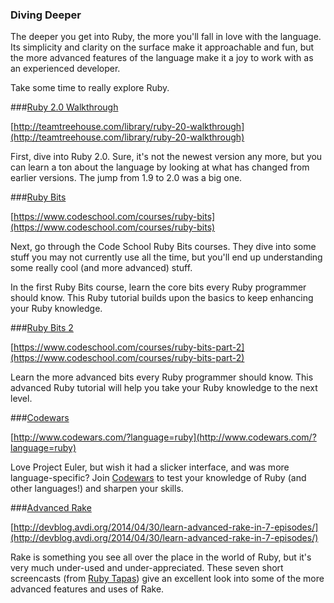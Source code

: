 ### Diving Deeper

The deeper you get into Ruby, the more you'll fall in love with the language. Its simplicity and clarity on the surface make it approachable and fun, but the more advanced features of the language make it a joy to work with as an experienced developer.

Take some time to really explore Ruby.

###[Ruby 2.0 Walkthrough](http://teamtreehouse.com/library/ruby-20-walkthrough)

[http://teamtreehouse.com/library/ruby-20-walkthrough](http://teamtreehouse.com/library/ruby-20-walkthrough)

First, dive into Ruby 2.0. Sure, it's not the newest version any more, but you can learn a ton about the language by looking at what has changed from earlier versions. The jump from 1.9 to 2.0 was a big one.

###[Ruby Bits](https://www.codeschool.com/courses/ruby-bits)

[https://www.codeschool.com/courses/ruby-bits](https://www.codeschool.com/courses/ruby-bits)

Next, go through the Code School Ruby Bits courses. They dive into some stuff you may not currently use all the time, but you'll end up understanding some really cool (and more advanced) stuff.

In the first Ruby Bits course, learn the core bits every Ruby programmer should know. This Ruby tutorial builds upon the basics to keep enhancing your Ruby knowledge.

###[Ruby Bits 2](https://www.codeschool.com/courses/ruby-bits-part-2)

[https://www.codeschool.com/courses/ruby-bits-part-2](https://www.codeschool.com/courses/ruby-bits-part-2)

Learn the more advanced bits every Ruby programmer should know. This advanced Ruby tutorial will help you take your Ruby knowledge to the next level.

###[Codewars](http://www.codewars.com/?language=ruby)

[http://www.codewars.com/?language=ruby](http://www.codewars.com/?language=ruby)

Love Project Euler, but wish it had a slicker interface, and was more language-specific? Join [Codewars](http://www.codewars.com/?language=ruby) to test your knowledge of Ruby (and other languages!) and sharpen your skills.

###[Advanced Rake](http://devblog.avdi.org/2014/04/30/learn-advanced-rake-in-7-episodes/)

[http://devblog.avdi.org/2014/04/30/learn-advanced-rake-in-7-episodes/](http://devblog.avdi.org/2014/04/30/learn-advanced-rake-in-7-episodes/)

Rake is something you see all over the place in the world of Ruby, but it's very much under-used and under-appreciated. These seven short screencasts (from [Ruby Tapas](http://rubytapas.com/)) give an excellent look into some of the more advanced features and uses of Rake.